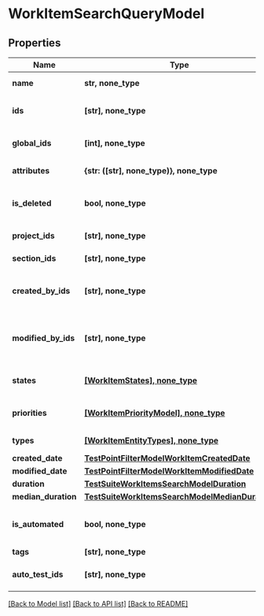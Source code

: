 # WorkItemSearchQueryModel


## Properties
Name | Type | Description | Notes
------------ | ------------- | ------------- | -------------
**name** | **str, none_type** | Name of work item | [optional] 
**ids** | **[str], none_type** | Specifies a work item unique IDs to search for | [optional] 
**global_ids** | **[int], none_type** | Collection of global (integer) identifiers | [optional] 
**attributes** | **{str: ([str], none_type)}, none_type** | Custom attributes of work item | [optional] 
**is_deleted** | **bool, none_type** | Is result must consist of only actual/deleted work items | [optional] 
**project_ids** | **[str], none_type** | Collection of project identifiers | [optional] 
**section_ids** | **[str], none_type** | Collection of section identifiers | [optional] 
**created_by_ids** | **[str], none_type** | Collection of identifiers of users who created work item | [optional] 
**modified_by_ids** | **[str], none_type** | Collection of identifiers of users who applied last modification to work item | [optional] 
**states** | [**[WorkItemStates], none_type**](WorkItemStates.md) | Collection of states of work item | [optional] 
**priorities** | [**[WorkItemPriorityModel], none_type**](WorkItemPriorityModel.md) | Collection of priorities of work item | [optional] 
**types** | [**[WorkItemEntityTypes], none_type**](WorkItemEntityTypes.md) | Collection of types of work item | [optional] 
**created_date** | [**TestPointFilterModelWorkItemCreatedDate**](TestPointFilterModelWorkItemCreatedDate.md) |  | [optional] 
**modified_date** | [**TestPointFilterModelWorkItemModifiedDate**](TestPointFilterModelWorkItemModifiedDate.md) |  | [optional] 
**duration** | [**TestSuiteWorkItemsSearchModelDuration**](TestSuiteWorkItemsSearchModelDuration.md) |  | [optional] 
**median_duration** | [**TestSuiteWorkItemsSearchModelMedianDuration**](TestSuiteWorkItemsSearchModelMedianDuration.md) |  | [optional] 
**is_automated** | **bool, none_type** | Is result must consist of only manual/automated work items | [optional] 
**tags** | **[str], none_type** | Collection of tags | [optional] 
**auto_test_ids** | **[str], none_type** | Collection of identifiers of linked autotests | [optional] 

[[Back to Model list]](../README.md#documentation-for-models) [[Back to API list]](../README.md#documentation-for-api-endpoints) [[Back to README]](../README.md)


